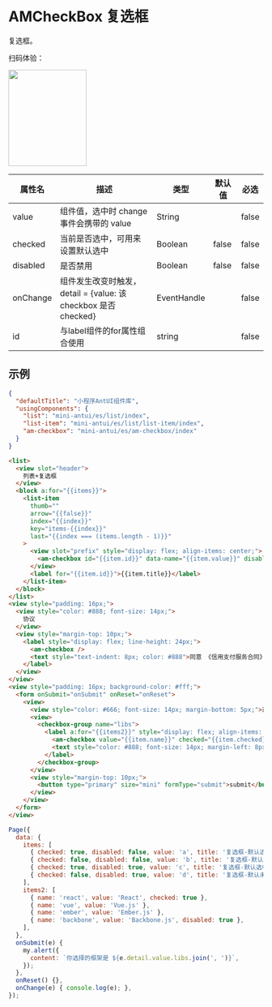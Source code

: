 # AMCheckBox 复选框

复选框。

扫码体验：

<img src="https://gw.alipayobjects.com/zos/rmsportal/ttsOmZZOgOesoeoxJZgw.jpeg" width="154" height="190" />

| 属性名 | 描述 | 类型 | 默认值 | 必选 |
|----|----|----|----|----|
| value | 组件值，选中时 change 事件会携带的 value | String |  | false |
| checked | 当前是否选中，可用来设置默认选中 | Boolean | false | false |
| disabled | 是否禁用 | Boolean | false | false |
| onChange | 组件发生改变时触发，detail = {value: 该 checkbox 是否 checked} | EventHandle |  | false |
| id | 与label组件的for属性组合使用 | string | | false |

## 示例

```json
{
  "defaultTitle": "小程序AntUI组件库",
  "usingComponents": {
    "list": "mini-antui/es/list/index",
    "list-item": "mini-antui/es/list/list-item/index",
    "am-checkbox": "mini-antui/es/am-checkbox/index"
  }
}
```

```html
<list>
  <view slot="header">
    列表+复选框
  </view>
  <block a:for="{{items}}">
    <list-item
      thumb=""
      arrow="{{false}}"
      index="{{index}}"
      key="items-{{index}}"
      last="{{index === (items.length - 1)}}"
    >
      <view slot="prefix" style="display: flex; align-items: center;">
        <am-checkbox id="{{item.id}}" data-name="{{item.value}}" disabled="{{item.disabled}}" checked="{{item.checked}}" onChange="onChange" />
      </view>
      <label for="{{item.id}}">{{item.title}}</label>
    </list-item>
  </block>
</list>
<view style="padding: 16px;">
  <view style="color: #888; font-size: 14px;">
    协议
  </view>
  <view style="margin-top: 10px;">
    <label style="display: flex; line-height: 24px;">
      <am-checkbox />
      <text style="text-indent: 8px; color: #888">同意 《信用支付服务合同》</text>
    </label>
  </view>
</view>
<view style="padding: 16px; background-color: #fff;">
  <form onSubmit="onSubmit" onReset="onReset">
    <view>
      <view style="color: #666; font-size: 14px; margin-bottom: 5px;">选择你用过的框架：</view>
      <view>
        <checkbox-group name="libs">
          <label a:for="{{items2}}" style="display: flex; align-items: center; height: 30px;">
            <am-checkbox value="{{item.name}}" checked="{{item.checked}}" disabled="{{item.disabled}}" />
            <text style="color: #888; font-size: 14px; margin-left: 8px;">{{item.value}}</text>
          </label>
        </checkbox-group>
      </view>
      <view style="margin-top: 10px;">
        <button type="primary" size="mini" formType="submit">submit</button>
      </view>
    </view>
  </form>
</view>
```

```javascript
Page({
  data: {
    items: [
      { checked: true, disabled: false, value: 'a', title: '复选框-默认选中', id: 'checkbox1' },
      { checked: false, disabled: false, value: 'b', title: '复选框-默认未选中', id: 'checkbox2' },
      { checked: true, disabled: true, value: 'c', title: '复选框-默认选中disabled', id: 'checkbox3' },
      { checked: false, disabled: true, value: 'd', title: '复选框-默认未选中disabled', id: 'checkbox4' },
    ],
    items2: [
      { name: 'react', value: 'React', checked: true },
      { name: 'vue', value: 'Vue.js' },
      { name: 'ember', value: 'Ember.js' },
      { name: 'backbone', value: 'Backbone.js', disabled: true },
    ],
  },
  onSubmit(e) {
    my.alert({
      content: `你选择的框架是 ${e.detail.value.libs.join(', ')}`,
    });
  },
  onReset() {},
  onChange(e) { console.log(e); },
});
```